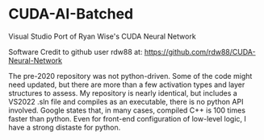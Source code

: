 # CUDA-AI-Batched
Visual Studio Port of Ryan Wise's CUDA Neural Network

Software Credit to github user rdw88 at:
https://github.com/rdw88/CUDA-Neural-Network

The pre-2020 repository was not python-driven.  Some of the code might need updated, but there are more than a few activation types and layer structures to assess.  My repository is nearly identical, but includes a VS2022 .sln file and compiles as an executable, there is no python API involved.  Google states that, in many cases, compiled C++ is 100 times faster than python.  Even for front-end configuration of low-level logic, I have a strong distaste for python.

